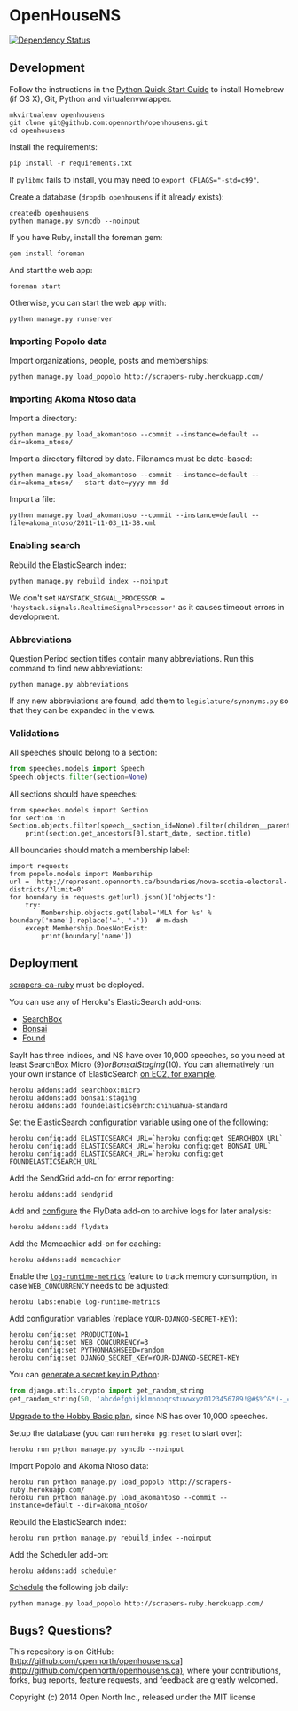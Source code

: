 # OpenHouseNS

[![Dependency Status](https://gemnasium.com/opennorth/openhousens.ca.png)](https://gemnasium.com/opennorth/openhousens.ca)

## Development

Follow the instructions in the [Python Quick Start Guide](https://github.com/opennorth/opennorth.ca/wiki/Python-Quick-Start%3A-OS-X) to install Homebrew (if OS X), Git, Python and virtualenvwrapper.

    mkvirtualenv openhousens
    git clone git@github.com:opennorth/openhousens.git
    cd openhousens

Install the requirements:

    pip install -r requirements.txt

If `pylibmc` fails to install, you may need to `export CFLAGS="-std=c99"`.

Create a database (`dropdb openhousens` if it already exists):

    createdb openhousens
    python manage.py syncdb --noinput

If you have Ruby, install the foreman gem:

    gem install foreman

And start the web app:

    foreman start

Otherwise, you can start the web app with:

    python manage.py runserver

### Importing Popolo data

Import organizations, people, posts and memberships:

    python manage.py load_popolo http://scrapers-ruby.herokuapp.com/

### Importing Akoma Ntoso data

Import a directory:

    python manage.py load_akomantoso --commit --instance=default --dir=akoma_ntoso/

Import a directory filtered by date. Filenames must be date-based:

    python manage.py load_akomantoso --commit --instance=default --dir=akoma_ntoso/ --start-date=yyyy-mm-dd

Import a file:

    python manage.py load_akomantoso --commit --instance=default --file=akoma_ntoso/2011-11-03_11-38.xml

### Enabling search

Rebuild the ElasticSearch index:

    python manage.py rebuild_index --noinput

We don't set `HAYSTACK_SIGNAL_PROCESSOR = 'haystack.signals.RealtimeSignalProcessor'` as it causes timeout errors in development.

### Abbreviations

Question Period section titles contain many abbreviations. Run this command to find new abbreviations:

    python manage.py abbreviations

If any new abbreviations are found, add them to `legislature/synonyms.py` so that they can be expanded in the views.

### Validations

All speeches should belong to a section:

```python
from speeches.models import Speech
Speech.objects.filter(section=None)
```

All sections should have speeches:

    from speeches.models import Section
    for section in Section.objects.filter(speech__section_id=None).filter(children__parent_id=None):
        print(section.get_ancestors[0].start_date, section.title)

All boundaries should match a membership label:

    import requests
    from popolo.models import Membership
    url = 'http://represent.opennorth.ca/boundaries/nova-scotia-electoral-districts/?limit=0'
    for boundary in requests.get(url).json()['objects']:
        try:
            Membership.objects.get(label='MLA for %s' % boundary['name'].replace('—', '-'))  # m-dash
        except Membership.DoesNotExist:
            print(boundary['name'])

## Deployment

[scrapers-ca-ruby](https://github.com/opennorth/scrapers-ca-ruby/#deployment) must be deployed.

You can use any of Heroku's ElasticSearch add-ons:

* [SearchBox](https://addons.heroku.com/searchbox)
* [Bonsai](https://addons.heroku.com/bonsai)
* [Found](https://addons.heroku.com/foundelasticsearch)

SayIt has three indices, and NS have over 10,000 speeches, so you need at least SearchBox Micro ($9) or Bonsai Staging ($10). You can alternatively run your own instance of ElasticSearch [on EC2, for example](http://www.elasticsearch.org/tutorials/elasticsearch-on-ec2/).

    heroku addons:add searchbox:micro
    heroku addons:add bonsai:staging
    heroku addons:add foundelasticsearch:chihuahua-standard

Set the ElasticSearch configuration variable using one of the following:

    heroku config:add ELASTICSEARCH_URL=`heroku config:get SEARCHBOX_URL`
    heroku config:add ELASTICSEARCH_URL=`heroku config:get BONSAI_URL`
    heroku config:add ELASTICSEARCH_URL=`heroku config:get FOUNDELASTICSEARCH_URL`

Add the SendGrid add-on for error reporting:

    heroku addons:add sendgrid

Add and [configure](https://devcenter.heroku.com/articles/flydata#s3-integration) the FlyData add-on to archive logs for later analysis:

    heroku addons:add flydata

Add the Memcachier add-on for caching:

    heroku addons:add memcachier

Enable the [`log-runtime-metrics`](https://devcenter.heroku.com/articles/log-runtime-metrics) feature to track memory consumption, in case `WEB_CONCURRENCY` needs to be adjusted:

    heroku labs:enable log-runtime-metrics

Add configuration variables (replace `YOUR-DJANGO-SECRET-KEY`):

    heroku config:set PRODUCTION=1
    heroku config:set WEB_CONCURRENCY=3
    heroku config:set PYTHONHASHSEED=random
    heroku config:set DJANGO_SECRET_KEY=YOUR-DJANGO-SECRET-KEY

You can [generate a secret key in Python](https://github.com/django/django/blob/master/django/core/management/commands/startproject.py):

```python
from django.utils.crypto import get_random_string
get_random_string(50, 'abcdefghijklmnopqrstuvwxyz0123456789!@#$%^&*(-_=+)')
```

[Upgrade to the Hobby Basic plan](https://devcenter.heroku.com/articles/upgrade-heroku-postgres-with-pgbackups), since NS has over 10,000 speeches.

Setup the database (you can run `heroku pg:reset` to start over):

    heroku run python manage.py syncdb --noinput

Import Popolo and Akoma Ntoso data:

    heroku run python manage.py load_popolo http://scrapers-ruby.herokuapp.com/
    heroku run python manage.py load_akomantoso --commit --instance=default --dir=akoma_ntoso/

Rebuild the ElasticSearch index:

    heroku run python manage.py rebuild_index --noinput

Add the Scheduler add-on:

    heroku addons:add scheduler

[Schedule](https://scheduler.heroku.com/dashboard) the following job daily:

    python manage.py load_popolo http://scrapers-ruby.herokuapp.com/

## Bugs? Questions?

This repository is on GitHub: [http://github.com/opennorth/openhousens.ca](http://github.com/opennorth/openhousens.ca), where your contributions, forks, bug reports, feature requests, and feedback are greatly welcomed.

Copyright (c) 2014 Open North Inc., released under the MIT license
